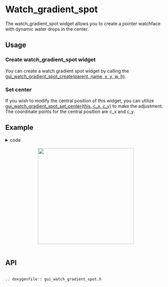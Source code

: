# Watch_gradient_spot

The watch_gradient_spot widget allows you to create a pointer watchface with dynamic water drops in the center.

## Usage

### Create watch_gradient_spot widget

You can create a watch gradient spot widget by calling the [gui_watch_gradient_spot_create(parent, name, x, y, w, h)](#gui_watch_gradient_spot_create).

### Set center

If you wish to modify the central position of this widget, you can utilize [gui_watch_gradient_spot_set_center(this, c_x, c_y)](#gui_watch_gradient_spot_create) to make the adjustment. The coordinate points for the central position are c_x and c_y.

## Example

<details> <summary>code</summary>

```eval_rst
.. literalinclude:: ../../../gui_engine/example/screen_448_368/app_ct_clock.c
   :language: c
   :start-after: /* watchface_watch_gradient_spot demo start*/
   :end-before: /* watchface_watch_gradient_spot demo end*/

.. literalinclude:: ../../../gui_engine/example/screen_448_368/app_tablist.c
   :language: c
   :start-after: /* watch_gradient_spot start*/
   :end-before: /* watch_gradient_spot end*/

.. literalinclude:: ../../../gui_engine/example/screen_448_368/app_ct_clock.c
   :language: c
   :start-after: /* callback_touch_long start*/
   :end-before: /* callback_touch_long end*/

.. literalinclude:: ../../../gui_engine/example/screen_448_368/app_ct_clock.c
   :language: c
   :start-after: /* page_ct_clock start*/
   :end-before: /* page_ct_clock end*/
```

</details>

<br>
<div style="text-align: center"><img src="https://foruda.gitee.com/images/1699931734086261442/f0690691_10641540.png" width = "300" /></div>
<br>

<span id = "gui_watch_gradient_spot_create">

## API

</span>

```eval_rst

.. doxygenfile:: gui_watch_gradient_spot.h

```
